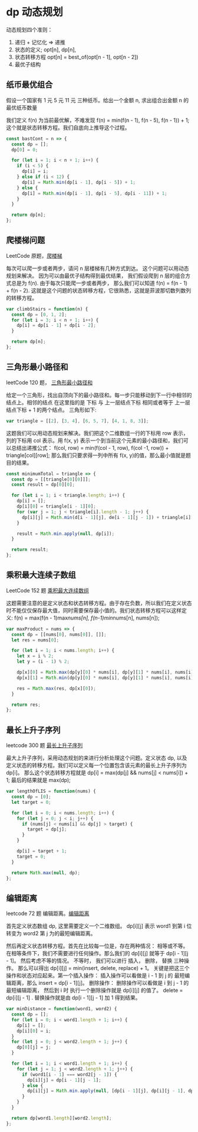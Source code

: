 # dp 动态规划

动态规划四个准则：

1. 递归 + 记忆化 => 递推
2. 状态的定义; opt[n], dp[n],
3. 状态转移方程 opt[n] = best_of(opt[n - 1], opt[n - 2])
4. 最优子结构

## 纸币最优组合

假设一个国家有 1 元 5 元 11 元 三种纸币。给出一个金额 n, 求出组合出金额 n 的最优纸币数量

我们定义 f(n) 为当前最优解，不难发现 f(n) = min(f(n - 1), f(n - 5), f(n - 1)) + 1; 这个就是状态转移方程。我们自底向上推导这个过程。

```javascript
const bastCont = n => {
  const dp = [];
  dp[0] = 0;

  for (let i = 1; i < n + 1; i++) {
    if (i < 5) {
      dp[i] = i;
    } else if (i < 12) {
      dp[i] = Math.min(dp[i - 1], dp[i - 5]) + 1;
    } else {
      dp[i] = Math.min(dp[i - 1], dp[i - 5], dp[i - 11]) + 1;
    }
  }

  return dp[n];
};
```

## 爬楼梯问题

LeetCode 原题，[爬楼梯](https://leetcode-cn.com/problems/climbing-stairs/)

每次可以爬一步或者两步，请问 n 层楼梯有几种方式到达。 这个问题可以用动态规划来解决。 因为可以由最优子结构得到最优结果， 我们假设爬到 n 层的组合方式总是为 f(n). 由于每次只能爬一步或者两步， 那么我们可以知道 f(n) = f(n - 1) + f(n - 2). 这就是这个问题的状态转移方程，它很熟悉，这就是菲波那切数列数列的转移方程。

```javascript
var climbStairs = function(n) {
  const dp = [0, 1, 2];
  for (let i = 3; i < n + 1; i++) {
    dp[i] = dp[i - 1] + dp[i - 2];
  }

  return dp[n];
};
```

## 三角形最小路径和

leetCode 120 题， [三角形最小路径和](https://leetcode-cn.com/problems/triangle/)

给定一个三角形，找出自顶向下的最小路径和。每一步只能移动到下一行中相邻的结点上。相邻的结点 在这里指的是 下标 与 上一层结点下标 相同或者等于 上一层结点下标 + 1 的两个结点。 三角形如下:

```javascript
var triangle = [[2], [3, 4], [6, 5, 7], [4, 1, 8, 3]];
```

这题我们可以用动态规划来解决。我们把这个二维数组一行的下标用 row 表示，列的下标用 col 表示。用 f(x, y) 表示一个到当前这个元素的最小路径和，我们可以总结出递推公式： f(col, row) = min(f(col - 1, row), f(col -1, row)) + triangle[col][row]; 那么我们只要求得一列中所有 f(x, y)的值，那么最小值就是题目的结果。

```javascript
const minimumTotal = triangle => {
  const dp = [[triangle[0][0]]];
  const result = dp[0][0];

  for (let i = 1; i < triangle.length; i++) {
    dp[i] = [];
    dp[i][0] = triangle[i - 1][0];
    for (var j = 1; j < triangle[i].length - 1; j++) {
      dp[i][j] = Math.min(d[i - 1][j], de[i - 1][j - 1]) + triangle[i][j];
    }

    result = Math.min.apply(null, dp[i]);
  }

  return result;
};
```

## 乘积最大连续子数组

LeetCode 152 题 [乘积最大连续数组](https://leetcode-cn.com/problems/maximum-product-subarray/)

这题需要注意的是定义状态和状态转移方程。由于存在负数，所以我们在定义状态时不能仅仅保存最大值，同时需要保存最小值的。我们状态转移方程可以这样定义: f(n) = max(f(n - 1)max*nums[n], f(n-1)min*nums[n], nums[n]);

```javascript
var maxProduct = nums => {
  const dp = [[nums[0], nums[0]], []];
  let res = nums[0];

  for (let i = 1; i < nums.length; i++) {
    let x = i % 2;
    let y = (i - 1) % 2;

    dp[x][0] = Math.max(dp[y][0] * nums[i], dp[y][1] * nums[i], nums[i]);
    dp[x][1] = Math.min(dp[y][0] * nums[i], dp[y][1] * nums[i], nums[i]);

    res = Math.max(res, dp[x][0]);
  }

  return res;
};
```

## 最长上升子序列

leetcode 300 题 [最长上升子序列](https://leetcode-cn.com/problems/longest-increasing-subsequence/)

最大上升子序列，采用动态规划的来进行分析处理这个问题。定义状态 dp, 以及定义状态的转移方程。我们可以定义每一个位置包含该元素的最长上升子序列为 dp[i]。 那么这个状态转移方程就是
dp[i] = max(dp[j] && nums[j] < nums[i]) + 1; 最后的结果就是 max(dp);

```javascript
var lengthOfLIS = function(nums) {
  const dp = [0];
  let target = 0;

  for (let i = 0; i < nums.length; i++) {
    for (let j = 0; j < i; j++) {
      if (nums[j] < nums[i] && dp[j] > target) {
        target = dp[j];
      }
    }

    dp[i] = target + 1;
    target = 0;
  }

  return Math.max(null, dp);
};
```

## 编辑距离

leetcode 72 题 编辑距离。[编辑距离](https://leetcode-cn.com/problems/edit-distance/)

首先定义状态数组 dp, 这里需要定义一个二维数组。 dp[i][j] 表示 word1 到第 i 位转变为 word2 第 j 为的最短编辑距离。

然后再定义状态转移方程。首先在比较每一位是，存在两种情况： 相等或不等。 在相等条件下，我们不需要进行任何操作。那么我们的 dp[i][j] 就等于 dp[i - 1][j - 1]。 然后考虑不等的情况。 不等时，
我们可以进行 插入， 删除， 替换 三种操作。 那么可以得出 dp[i][j] = min(insert, delete, replace) + 1。 关键是把这三个操作和状态对应起来。第一个插入操作： 插入操作可以看做是 i - 1 到 j 的
最短编辑距离，那么 insert = dp[i - 1][j]。 删除操作： 删除操作可以看做是 i 到 j - 1 的最短编辑距离， 然后到 i 时 执行一个删除操作就是 dp[i][j] 的值了。 delete = dp[i][j - 1] . 替换操作就是由
dp[i - 1][j - 1] 加 1 得到结果。

```javascript
var minDistance = function(word1, word2) {
  const dp = [];
  for (let i = 0; i < word1.length + 1; i++) {
    dp[i] = [];
    dp[i][0] = i;
  }
  for (let j = 0; j < word2.length + 1; j++) {
    dp[0][j] = j;
  }

  for (let i = 1; i < word1.length + 1; i++) {
    for (let j = 1; j < word2.length + 1; j++) {
      if (word1[i - 1] === word2[j - 1]) {
        dp[i][j] = dp[i - 1][j - 1];
      } else {
        dp[i][j] = Math.min.apply(null, [dp[i - 1][j], dp[i][j - 1], dp[i - 1][j - 1]]) + 1;
      }
    }
  }

  return dp[word1.length][word2.length];
};
```
